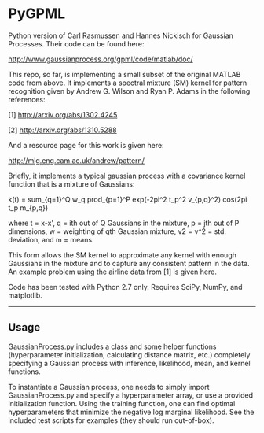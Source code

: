 PyGPML
======

Python version of Carl Rasmussen and Hannes Nickisch for Gaussian Processes. Their code can be found here: 

http://www.gaussianprocess.org/gpml/code/matlab/doc/

This repo, so far, is implementing a small subset of the original MATLAB code from above. It implements a spectral mixture (SM) kernel for pattern recognition given by Andrew G. Wilson and Ryan P. Adams in the following references:

[1] http://arxiv.org/abs/1302.4245

[2] http://arxiv.org/abs/1310.5288

And a resource page for this work is given here:

http://mlg.eng.cam.ac.uk/andrew/pattern/

Briefly, it implements a typical gaussian process with a covariance kernel function that is a mixture of Gaussians:

k(t) = sum_{q=1}^Q w_q prod_{p=1}^P exp(-2pi^2 t_p^2 v_{p,q}^2) cos(2pi t_p m_{p,q})

where t = x-x', q = ith out of Q Gaussians in the mixture, p = jth out of P dimensions, w = weighting of qth Gaussian mixture, v2 = v^2 = std. deviation, and m = means.

This form allows the SM kernel to approximate any kernel with enough Gaussians in the mixture and to capture any consistent pattern in the data. An example problem using the airline data from [1] is given here.

Code has been tested with Python 2.7 only. Requires SciPy, NumPy, and matplotlib.

--------

## Usage

GaussianProcess.py includes a class and some helper functions (hyperparameter initialization, calculating distance matrix, etc.) completely specifying a Gaussian process with inference, likelihood, mean, and kernel functions.

To instantiate a Gaussian process, one needs to simply import GaussianProcess.py and specify a hyperparameter array, or use a provided initialization function. Using the training function, one can find optimal hyperparameters that minimize the negative log marginal likelihood. See the included test scripts for examples (they should run out-of-box).
